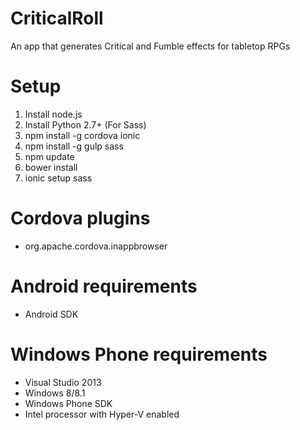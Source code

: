 # CriticalRoll
An app that generates Critical and Fumble effects for tabletop RPGs

# Setup
1. Install node.js
2. Install Python 2.7+ (For Sass)
3. npm install -g cordova ionic
4. npm install -g gulp sass
5. npm update
6. bower install
7. ionic setup sass

# Cordova plugins
* org.apache.cordova.inappbrowser

# Android requirements
* Android SDK

# Windows Phone requirements
* Visual Studio 2013
* Windows 8/8.1
* Windows Phone SDK
* Intel processor with Hyper-V enabled
